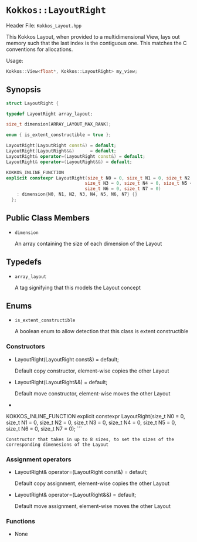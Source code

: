 # `Kokkos::LayoutRight`

Header File: `Kokkos_Layout.hpp`

This Kokkos Layout, when provided to a multidimensional View, lays out memory such that the last index is the contiguous one. This matches the C conventions for allocations. 

Usage: 

  ```c++
  Kokkos::View<float*, Kokkos::LayoutRight> my_view;
  ```

## Synopsis 
  ```c++
  struct LayoutRight {

  typedef LayoutRight array_layout;

  size_t dimension[ARRAY_LAYOUT_MAX_RANK];

  enum { is_extent_constructible = true };

  LayoutRight(LayoutRight const&) = default;
  LayoutRight(LayoutRight&&)      = default;
  LayoutRight& operator=(LayoutRight const&) = default;
  LayoutRight& operator=(LayoutRight&&) = default;

  KOKKOS_INLINE_FUNCTION
  explicit constexpr LayoutRight(size_t N0 = 0, size_t N1 = 0, size_t N2 = 0,
                                size_t N3 = 0, size_t N4 = 0, size_t N5 = 0,
                                size_t N6 = 0, size_t N7 = 0)
      : dimension{N0, N1, N2, N3, N4, N5, N6, N7} {}
	};
  ```

## Public Class Members

  * `dimension`

    An array containing the size of each dimension of the Layout
   
## Typedefs
   
 * `array_layout`

    A tag signifying that this models the Layout concept

## Enums

  * `is_extent_constructible`

    A boolean enum to allow detection that this class is extent constructible

### Constructors

  * LayoutRight(LayoutRight const&) = default;

    Default copy constructor, element-wise copies the other Layout

  * LayoutRight(LayoutRight&&)      = default;
 
    Default move constructor, element-wise moves the other Layout

  * ```c++
  KOKKOS_INLINE_FUNCTION
  explicit constexpr LayoutRight(size_t N0 = 0, size_t N1 = 0, size_t N2 = 0,
                                size_t N3 = 0, size_t N4 = 0, size_t N5 = 0,
                                size_t N6 = 0, size_t N7 = 0);
     ```
  
    Constructor that takes in up to 8 sizes, to set the sizes of the corresponding dimenesions of the Layout

### Assignment operators

  * LayoutRight& operator=(LayoutRight const&) = default;

    Default copy assignment, element-wise copies the other Layout

  * LayoutRight& operator=(LayoutRight&&) = default;

    Default move assignment, element-wise moves the other Layout

### Functions

  * None
